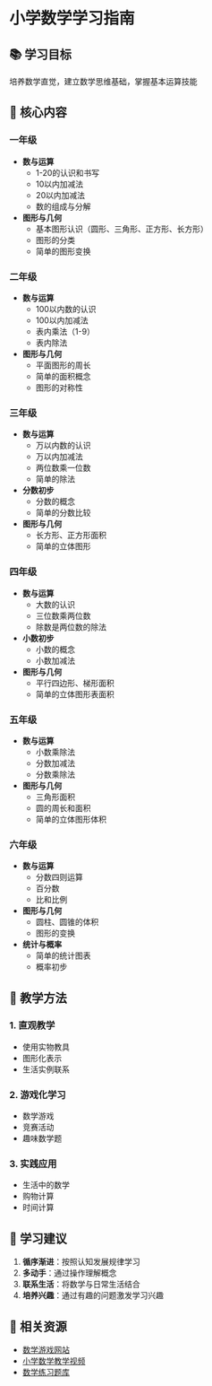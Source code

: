 # 小学数学学习指南

## 📚 学习目标
培养数学直觉，建立数学思维基础，掌握基本运算技能

## 🎯 核心内容

### 一年级
- **数与运算**
  - 1-20的认识和书写
  - 10以内加减法
  - 20以内加减法
  - 数的组成与分解
- **图形与几何**
  - 基本图形认识（圆形、三角形、正方形、长方形）
  - 图形的分类
  - 简单的图形变换

### 二年级
- **数与运算**
  - 100以内数的认识
  - 100以内加减法
  - 表内乘法（1-9）
  - 表内除法
- **图形与几何**
  - 平面图形的周长
  - 简单的面积概念
  - 图形的对称性

### 三年级
- **数与运算**
  - 万以内数的认识
  - 万以内加减法
  - 两位数乘一位数
  - 简单的除法
- **分数初步**
  - 分数的概念
  - 简单的分数比较
- **图形与几何**
  - 长方形、正方形面积
  - 简单的立体图形

### 四年级
- **数与运算**
  - 大数的认识
  - 三位数乘两位数
  - 除数是两位数的除法
- **小数初步**
  - 小数的概念
  - 小数加减法
- **图形与几何**
  - 平行四边形、梯形面积
  - 简单的立体图形表面积

### 五年级
- **数与运算**
  - 小数乘除法
  - 分数加减法
  - 分数乘除法
- **图形与几何**
  - 三角形面积
  - 圆的周长和面积
  - 简单的立体图形体积

### 六年级
- **数与运算**
  - 分数四则运算
  - 百分数
  - 比和比例
- **图形与几何**
  - 圆柱、圆锥的体积
  - 图形的变换
- **统计与概率**
  - 简单的统计图表
  - 概率初步

## 🎨 教学方法

### 1. 直观教学
- 使用实物教具
- 图形化表示
- 生活实例联系

### 2. 游戏化学习
- 数学游戏
- 竞赛活动
- 趣味数学题

### 3. 实践应用
- 生活中的数学
- 购物计算
- 时间计算

## 📝 学习建议

1. **循序渐进**：按照认知发展规律学习
2. **多动手**：通过操作理解概念
3. **联系生活**：将数学与日常生活结合
4. **培养兴趣**：通过有趣的问题激发学习兴趣

## 🔗 相关资源

- [数学游戏网站](https://www.mathplayground.com/)
- [小学数学教学视频](https://www.khanacademy.org/math/early-math)
- [数学练习题库](https://www.ixl.com/math/) 